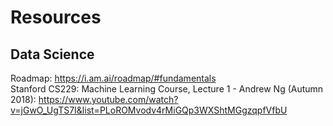 # Resources

## Data Science
Roadmap: https://i.am.ai/roadmap/#fundamentals
<br/>
Stanford CS229: Machine Learning Course, Lecture 1 - Andrew Ng (Autumn 2018): https://www.youtube.com/watch?v=jGwO_UgTS7I&list=PLoROMvodv4rMiGQp3WXShtMGgzqpfVfbU
